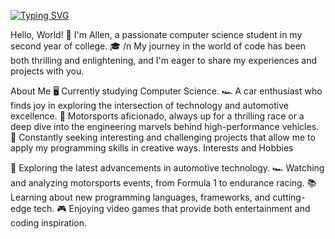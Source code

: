 [![Typing SVG](https://readme-typing-svg.demolab.com?font=Fira+Code&pause=990&random=false&width=435&lines=Hi+I'm+Allen%2C+19+years+old;Computer+Science+Student)](https://git.io/typing-svg)

Hello, World! 👋
I'm Allen, a passionate computer science student in my second year of college. 🎓 
/n My journey in the world of code has been both thrilling and enlightening, and I'm eager to share my experiences and projects with you.


About Me
🖥️ Currently studying Computer Science.
🏎️ A car enthusiast who finds joy in exploring the intersection of technology and automotive excellence.
🏁 Motorsports aficionado, always up for a thrilling race or a deep dive into the engineering marvels behind high-performance vehicles.
🌟 Constantly seeking interesting and challenging projects that allow me to apply my programming skills in creative ways.
Interests and Hobbies


🚗 Exploring the latest advancements in automotive technology.
🏎️ Watching and analyzing motorsports events, from Formula 1 to endurance racing.
📚 Learning about new programming languages, frameworks, and cutting-edge tech.
🎮 Enjoying video games that provide both entertainment and coding inspiration.
